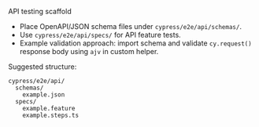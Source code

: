 API testing scaffold

- Place OpenAPI/JSON schema files under `cypress/e2e/api/schemas/`.
- Use `cypress/e2e/api/specs/` for API feature tests.
- Example validation approach: import schema and validate `cy.request()` response body using `ajv` in custom helper.

Suggested structure:

```
cypress/e2e/api/
  schemas/
    example.json
  specs/
    example.feature
    example.steps.ts
```

